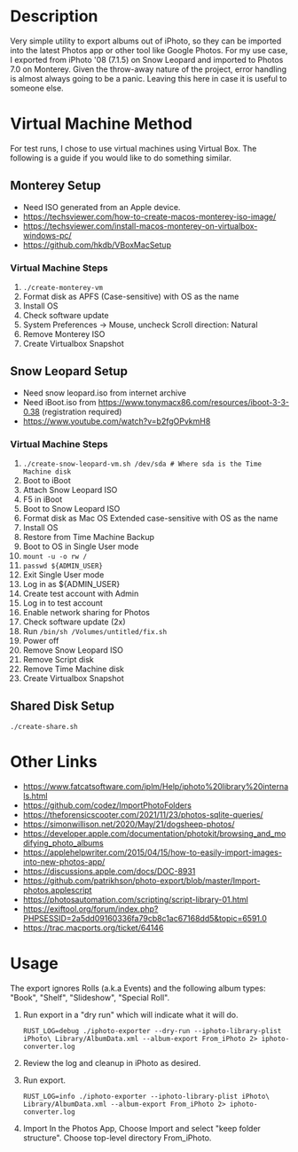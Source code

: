 # Description
Very simple utility to export albums out of iPhoto, so they can be imported into the latest Photos app or other tool like
Google Photos. For my use case, I exported from iPhoto '08 (7.1.5) on Snow Leopard and imported to Photos 7.0 on Monterey.
Given the throw-away nature of the project, error handling is almost always going to be a panic. Leaving this here in
case it is useful to someone else.

# Virtual Machine Method
For test runs, I chose to use virtual machines using Virtual Box. The following is a guide if you would like to do
something similar.
## Monterey Setup
* Need ISO generated from an Apple device.
* https://techsviewer.com/how-to-create-macos-monterey-iso-image/
* https://techsviewer.com/install-macos-monterey-on-virtualbox-windows-pc/
* https://github.com/hkdb/VBoxMacSetup

### Virtual Machine Steps
1. `./create-monterey-vm`
2. Format disk as APFS (Case-sensitive) with OS as the name
3. Install OS
4. Check software update
5. System Preferences -> Mouse, uncheck Scroll direction: Natural
6. Remove Monterey ISO
7. Create Virtualbox Snapshot

## Snow Leopard Setup
* Need snow leopard.iso from internet archive
* Need iBoot.iso from https://www.tonymacx86.com/resources/iboot-3-3-0.38 (registration required)
* https://www.youtube.com/watch?v=b2fgOPvkmH8

### Virtual Machine Steps
1. `./create-snow-leopard-vm.sh /dev/sda # Where sda is the Time Machine disk`
2. Boot to iBoot
3. Attach Snow Leopard ISO
4. F5 in iBoot
5. Boot to Snow Leopard ISO
6. Format disk as Mac OS Extended case-sensitive with OS as the name
7. Install OS
8. Restore from Time Machine Backup
9. Boot to OS in Single User mode
10. `mount -u -o rw /`
11. `passwd ${ADMIN_USER}`
12. Exit Single User mode
13. Log in as ${ADMIN_USER}
14. Create test account with Admin
15. Log in to test account
16. Enable network sharing for Photos
17. Check software update (2x)
18. Run `/bin/sh /Volumes/untitled/fix.sh`
19. Power off
20. Remove Snow Leopard ISO
21. Remove Script disk
22. Remove Time Machine disk
23. Create Virtualbox Snapshot

## Shared Disk Setup

    ./create-share.sh

# Other Links
* https://www.fatcatsoftware.com/iplm/Help/iphoto%20library%20internals.html
* https://github.com/codez/ImportPhotoFolders
* https://theforensicscooter.com/2021/11/23/photos-sqlite-queries/
* https://simonwillison.net/2020/May/21/dogsheep-photos/
* https://developer.apple.com/documentation/photokit/browsing_and_modifying_photo_albums
* https://applehelpwriter.com/2015/04/15/how-to-easily-import-images-into-new-photos-app/
* https://discussions.apple.com/docs/DOC-8931
* https://github.com/patrikhson/photo-export/blob/master/Import-photos.applescript
* https://photosautomation.com/scripting/script-library-01.html
* https://exiftool.org/forum/index.php?PHPSESSID=2a5dd09160336fa79cb8c1ac67168dd5&topic=6591.0
* https://trac.macports.org/ticket/64146

# Usage
The export ignores Rolls (a.k.a Events) and the following album types: "Book", "Shelf", "Slideshow", "Special Roll". 
1. Run export in a "dry run" which will indicate what it will do.

       RUST_LOG=debug ./iphoto-exporter --dry-run --iphoto-library-plist iPhoto\ Library/AlbumData.xml --album-export From_iPhoto 2> iphoto-converter.log
2. Review the log and cleanup in iPhoto as desired.
3. Run export.

       RUST_LOG=info ./iphoto-exporter --iphoto-library-plist iPhoto\ Library/AlbumData.xml --album-export From_iPhoto 2> iphoto-converter.log
4. Import
In the Photos App, Choose Import and select "keep folder structure". Choose top-level directory From_iPhoto. 
